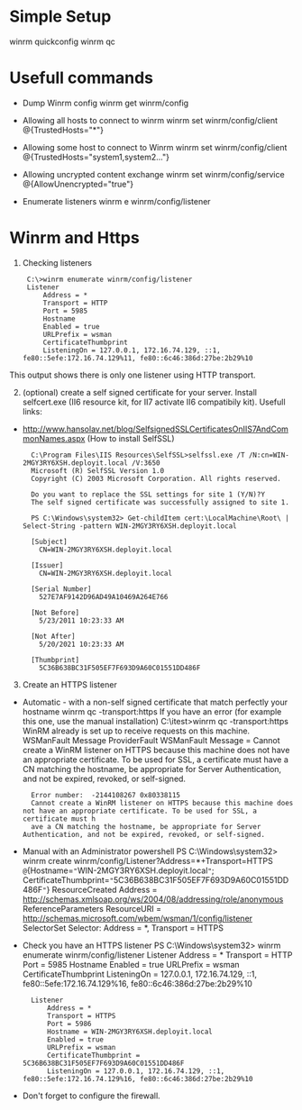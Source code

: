# Simple Setup

winrm quickconfig
winrm qc


# Usefull commands
* Dump Winrm config
		winrm get winrm/config

* Allowing all hosts to connect to winrm
		winrm set winrm/config/client @{TrustedHosts="*"}

* Allowing some host to connect to Winrm
        winrm set winrm/config/client @{TrustedHosts="system1,system2..."}

* Allowing uncrypted content exchange
		winrm set winrm/config/service  @{AllowUnencrypted="true"}

* Enumerate listeners
		winrm e winrm/config/listener


# Winrm and Https
1. Checking listeners

        C:\>winrm enumerate winrm/config/listener
        Listener
            Address = *
            Transport = HTTP
            Port = 5985
            Hostname
            Enabled = true
            URLPrefix = wsman
            CertificateThumbprint
            ListeningOn = 127.0.0.1, 172.16.74.129, ::1, fe80::5efe:172.16.74.129%11, fe80::6c46:386d:27be:2b29%10

This output shows there is only one listener using HTTP transport.

2. (optional) create a self signed certificate for your server.
Install selfcert.exe (II6 resource kit, for II7 activate II6 compatibily kit).
Usefull links:
* http://www.hansolav.net/blog/SelfsignedSSLCertificatesOnIIS7AndCommonNames.aspx (How to install SelfSSL)


        C:\Program Files\IIS Resources\SelfSSL>selfssl.exe /T /N:cn=WIN-2MGY3RY6XSH.deployit.local /V:3650
        Microsoft (R) SelfSSL Version 1.0
        Copyright (C) 2003 Microsoft Corporation. All rights reserved.

        Do you want to replace the SSL settings for site 1 (Y/N)?Y
        The self signed certificate was successfully assigned to site 1.

        PS C:\Windows\system32> Get-childItem cert:\LocalMachine\Root\ | Select-String -pattern WIN-2MGY3RY6XSH.deployit.local

		[Subject]
		  CN=WIN-2MGY3RY6XSH.deployit.local

		[Issuer]
		  CN=WIN-2MGY3RY6XSH.deployit.local

		[Serial Number]
		  527E7AF9142D96AD49A10469A264E766

		[Not Before]
		  5/23/2011 10:23:33 AM

		[Not After]
		  5/20/2021 10:23:33 AM

		[Thumbprint]
		  5C36B638BC31F505EF7F693D9A60C01551DD486F

3. Create an HTTPS listener
* Automatic - with a non-self signed certificate that match perfectly your hostname
        winrm qc -transport:https
  If you have an error (for example this one, use the manual installation)
        C:\itest>winrm qc -transport:https
        WinRM already is set up to receive requests on this machine.
        WSManFault
            Message
                ProviderFault
                    WSManFault
                        Message = Cannot create a WinRM listener on HTTPS because this machine does not have an appropriate certificate. To be used for
         SSL, a certificate must have a CN matching the hostname, be appropriate for Server Authentication, and not be expired, revoked, or self-signed.

        Error number:  -2144108267 0x80338115
        Cannot create a WinRM listener on HTTPS because this machine does not have an appropriate certificate. To be used for SSL, a certificate must h
        ave a CN matching the hostname, be appropriate for Server Authentication, and not be expired, revoked, or self-signed.

* Manual with an Administrator powershell
        PS C:\Windows\system32> winrm create winrm/config/Listener?Address=*+Transport=HTTPS `@`{Hostname=`"`WIN-2MGY3RY6XSH.deployit.local`"`; CertificateThumbprint=`"`5C36B638BC31F505EF7F693D9A60C01551DD486F`"`}
        ResourceCreated
            Address = http://schemas.xmlsoap.org/ws/2004/08/addressing/role/anonymous
            ReferenceParameters
            ResourceURI = http://schemas.microsoft.com/wbem/wsman/1/config/listener
            SelectorSet
                Selector: Address = *, Transport = HTTPS

* Check you have an HTTPS listener
        PS C:\Windows\system32> winrm enumerate winrm/config/listener
        Listener
            Address = *
            Transport = HTTP
            Port = 5985
            Hostname
            Enabled = true
            URLPrefix = wsman
            CertificateThumbprint
            ListeningOn = 127.0.0.1, 172.16.74.129, ::1, fe80::5efe:172.16.74.129%16, fe80::6c46:386d:27be:2b29%10

        Listener
            Address = *
            Transport = HTTPS
            Port = 5986
            Hostname = WIN-2MGY3RY6XSH.deployit.local
            Enabled = true
            URLPrefix = wsman
            CertificateThumbprint = 5C36B638BC31F505EF7F693D9A60C01551DD486F
            ListeningOn = 127.0.0.1, 172.16.74.129, ::1, fe80::5efe:172.16.74.129%16, fe80::6c46:386d:27be:2b29%10
* Don't forget to configure the firewall.